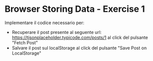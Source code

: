 # Browser Storing Data - Exercise 1
Implementare il codice necessario per:
* Recuperare il post presente al seguente url: https://tjsonplaceholder.typicode.com/posts/1 al click del pulsante "Fetch Post"
* Salvare il post sul localStorage al click del pulsante "Save Post on LocalStorage"
